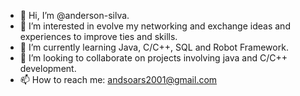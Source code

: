 - 👋 Hi, I’m @anderson-silva.
- 👀 I’m interested in evolve my networking and exchange ideas and experiences to improve ties and skills.
- 🌱 I’m currently learning Java, C/C++, SQL and Robot Framework.
- 💞️ I’m looking to collaborate on projects involving java and C/C++ development.
- 📫 How to reach me: andsoars2001@gmail.com
